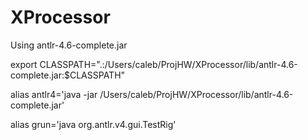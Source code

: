# XProcessor

Using antlr-4.6-complete.jar

export CLASSPATH=".:/Users/caleb/ProjHW/XProcessor/lib/antlr-4.6-complete.jar:$CLASSPATH"

alias antlr4='java -jar /Users/caleb/ProjHW/XProcessor/lib/antlr-4.6-complete.jar'

alias grun='java org.antlr.v4.gui.TestRig'